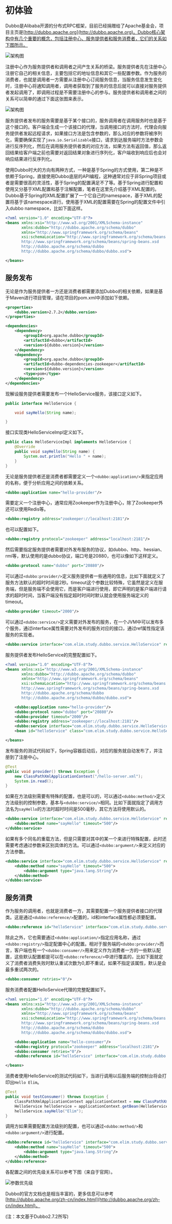 # 初体验

Dubbo是Alibaba开源的分布式RPC框架，目前已经捐赠给了Apache基金会，项目主页是[http://dubbo.apache.org](http://dubbo.apache.org)。Dubbo核心架构中有几个重要的概念，包括注册中心、服务提供者和服务消费者，它们的关系如下图所示。

![架构图](image/dubbo.001.png)

注册中心作为服务提供者和调用者之间产生关系的桥梁。服务提供者先在注册中心注册它自己的相关信息，主要包括它的地址信息和其它一些配置参数。作为服务的消费者，也就是调用者一方需要从注册中心订阅服务信息，当服务信息发生变化时，注册中心将通知调用者，调用者获取到了服务的信息后就可以直接对服务提供者发起调用了，即调用过程是不需要注册中心的参与。服务提供者和调用者之间的关系可以简单的通过下面这张图来表示。

![架构图](image/dubbo.002.png)

服务提供者发布的服务需要是基于某个接口的，服务调用者在调用服务时也是基于这个接口的。客户端会生成一个该接口的代理，当调用接口的方法时，代理会向服务提供者发起远程请求，如果接口方法是包含参数的，那么对应的参数将被序列化，需要确保实现了`java.io.Serializable`接口，请求到达服务端时方法参数会进行反序列化，然后在调用服务提供者类的对应方法，如果方法有返回值，那么返回结果给客户端之前也需要对返回结果对象进行序列化，客户端收到响应后也会对响应结果进行反序列化。

使用Dubbo时大的方向有两种方式，一种是基于Spring的方式使用，第二种是不依赖于Spring，直接使用Dubbo底层的API编程，这种通常对应于非Spring项目或者是需要很高的灵活性，基于Spring的配置满足不了等。基于Spring进行配置和使用又分基于XML配置和基于注解配置，笔者在这里先介绍基于XML配置的。Dubbo基于Spring的XML配置扩展了一个它自己的namespace，基于XML的配置将基于该namespace进行。使用基于XML的配置需要在Spring的配置文件中引入dubbo namespace，比如下面这样。

```xml
<?xml version="1.0" encoding="UTF-8"?>
<beans xmlns:xsi="http://www.w3.org/2001/XMLSchema-instance"
       xmlns:dubbo="http://dubbo.apache.org/schema/dubbo"
       xmlns="http://www.springframework.org/schema/beans"
       xsi:schemaLocation="http://www.springframework.org/schema/beans
       http://www.springframework.org/schema/beans/spring-beans.xsd
       http://dubbo.apache.org/schema/dubbo
       http://dubbo.apache.org/schema/dubbo/dubbo.xsd">

</beans>
```

## 服务发布

无论是作为服务提供者一方还是消费者都需要添加Dubbo的相关依赖，如果是基于Maven进行项目管理，请在项目的pom.xml中添加如下依赖。

```xml
<properties>
    <dubbo.version>2.7.2</dubbo.version>
</properties>

<dependencies>
    <dependency>
        <groupId>org.apache.dubbo</groupId>
        <artifactId>dubbo</artifactId>
        <version>${dubbo.version}</version>
    </dependency>
    <dependency>
        <groupId>org.apache.dubbo</groupId>
        <artifactId>dubbo-dependencies-zookeeper</artifactId>
        <version>${dubbo.version}</version>
        <type>pom</type>
    </dependency>
</dependencies>
```

现解设服务提供者需要发布一个HelloService服务，该接口定义如下。

```java
public interface HelloService {

    void sayHello(String name);

}
```

接口实现类HelloServiceImpl定义如下。

```java
public class HelloServiceImpl implements HelloService {
    @Override
    public void sayHello(String name) {
        System.out.println("Hello " + name);
    }
}
```

无论是服务提供者还是消费者都需要定义一个`<dubbo:application/>`来指定应用的名称，便于分析应用之间的依赖关系。

```xml
<dubbo:application name="hello-provider"/>
```

需要定义一个注册中心，通常应用Zookeeper作为注册中心，除了Zookeeper外还可以使用Redis等。

```xml
<dubbo:registry address="zookeeper://localhost:2181"/>
```

也可以配置如下。

```xml
<dubbo:registry protocol="zookeeper" address="localhost:2181"/>
```

然后需要指定服务提供者需要对外发布服务的协议，如dubbo、http、hessian、rmi等，默认使用的是dubbo协议，端口号是20880，也可以像如下这样定义。

```xml
<dubbo:protocol name="dubbo" port="20880"/>
```

可以通过`<dubbo:provider/>`定义服务提供者一些通用的信息，比如下面就定义了服务方法默认的超时时间是2秒。timeout这个参数比较特殊，它虽然是定义在服务端，但是服务端不会使用它，而是客户端进行使用，即它声明的是客户端进行请求的超时时间，当客户端没有指定超时时间时默认就会使用服务端定义的timeout。

```xml
<dubbo:provider timeout="2000"/>
```

可以通过`<dubbo:service/>`定义需要对外发布的服务，在一个JVM中可以发布多个服务，通过interface属性需要对外发布的服务对应的接口，通过ref属性指定该服务的实现者。

```xml
<dubbo:service interface="com.elim.study.dubbo.service.HelloService" ref="helloService"/>
```

服务提供者发布HelloService的完整配置如下。

```xml
<?xml version="1.0" encoding="UTF-8"?>
<beans xmlns:xsi="http://www.w3.org/2001/XMLSchema-instance"
       xmlns:dubbo="http://dubbo.apache.org/schema/dubbo"
       xmlns="http://www.springframework.org/schema/beans"
       xsi:schemaLocation="http://www.springframework.org/schema/beans
       http://www.springframework.org/schema/beans/spring-beans.xsd
       http://dubbo.apache.org/schema/dubbo
       http://dubbo.apache.org/schema/dubbo/dubbo.xsd">

    <dubbo:application name="hello-provider"/>
    <dubbo:protocol name="dubbo" port="20880"/>
    <dubbo:provider timeout="2000"/>
    <dubbo:registry address="zookeeper://localhost:2181"/>
    <dubbo:service interface="com.elim.study.dubbo.service.HelloService" ref="helloService"/>
    <bean id="helloService" class="com.elim.study.dubbo.service.HelloServiceImpl"/>

</beans>
```

发布服务的测试代码如下，Spring容器启动后，对应的服务就自动发布了，并注册到了注册中心。

```java
@Test
public void provider() throws Exception {
    new ClassPathXmlApplicationContext("/hello-server.xml");
    System.in.read();
}
```

如果在方法级别需要有特殊的配置，也是可以的，可以通过`<dubbo:method/>`定义方法级别的控制参数，基本与`<dubbo:service/>`相同。比如下面就指定了调用方法名为`sayHello`的方法时超时时间是500毫秒，其它方法将使用默认的。

```xml
<dubbo:service interface="com.elim.study.dubbo.service.HelloService" ref="helloService">
    <dubbo:method name="sayHello" timeout="500"/>
</dubbo:service>
```

如果有多个同名的重载方法，但是只需要对其中的某一个来进行特殊配置，此时还需要考虑通过参数来区别具体的方法。可以通过`<dubbo:argument/>`来定义对应的方法参数。

```xml
<dubbo:service interface="com.elim.study.dubbo.service.HelloService" ref="helloService">
    <dubbo:method name="sayHello" timeout="500">
        <dubbo:argument type="java.lang.String"/>
    </dubbo:method>
</dubbo:service>
```

## 服务消费

作为服务的调用者，也就是消费者一方，其需要配置一个服务提供者接口的代理类。这是通过`<dubbo:reference/>`配置的，id和interface属性都必须要配置。

```xml
<dubbo:reference id="helloService" interface="com.elim.study.dubbo.service.HelloService"/>
```

除此之外，它也需要通过`<dubbo:application/>`指定应用名称，通过`<dubbo:registry/>`指定配置中心的配置。相对于服务端的`<dubbo:provider/>`而言，客户端也有一个`<dubbo:consumer/>`用来定义作为消费者一方的一些默认配置，这些默认配置都是可以在`<dubbo:reference/>`中进行覆盖的，比如下面就定义了消费者消费失败时默认重试次数为0,即不重试，如果不指定该属性，默认是会最多重试两次的。

```xml
<dubbo:consumer retries="0"/>
```

服务消费者配置HelloService代理的完整配置如下。

```xml
<?xml version="1.0" encoding="UTF-8"?>
<beans xmlns:xsi="http://www.w3.org/2001/XMLSchema-instance"
       xmlns:dubbo="http://dubbo.apache.org/schema/dubbo"
       xmlns="http://www.springframework.org/schema/beans"
       xsi:schemaLocation="http://www.springframework.org/schema/beans
       http://www.springframework.org/schema/beans/spring-beans.xsd
       http://dubbo.apache.org/schema/dubbo
       http://dubbo.apache.org/schema/dubbo/dubbo.xsd">

    <dubbo:application name="hello-consumer"/>
    <dubbo:registry protocol="zookeeper" address="localhost:2181"/>
    <dubbo:consumer retries="0"/>
    <dubbo:reference id="helloService" interface="com.elim.study.dubbo.service.HelloService"/>

</beans>
```

消费者使用HelloService的测试代码如下，当进行调用以后服务端的控制台将会打印出`Hello Elim`。

```java
@Test
public void testConsumer() throws Exception {
    ClassPathXmlApplicationContext applicationContext = new ClassPathXmlApplicationContext("/hello-client.xml");
    HelloService helloService = applicationContext.getBean(HelloService.class);
    helloService.sayHello("Elim");
}
```

调用方如果需要配置方法级别的配置，也可以通过`<dubbo:method/>`和`<dubbo:argument/>`进行配置。

```xml
<dubbo:reference id="helloService" interface="com.elim.study.dubbo.service.HelloService">
    <dubbo:method name="sayHello" timeout="500">
        <dubbo:argument type="java.lang.String"/>
    </dubbo:method>
</dubbo:reference>
```

各配置之间的优先级关系可以参考下图（来自于官网）。

![参数优先级](image/dubbo-config-override.jpg)

Dubbo的官方文档也是相当丰富的，更多信息可以参考[http://dubbo.apache.org/zh-cn/index.html](http://dubbo.apache.org/zh-cn/index.html)。

(注：本文基于Dubbo2.7.2所写)